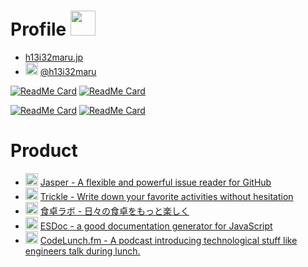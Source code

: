 #  Profile <img src="https://avatars3.githubusercontent.com/u/985170?s=460&u=e23e1e23f64ac182a663dae868b00062f6093f4d&v=4" width="40"/>
- [h13i32maru.jp](h13i32maru.jp)
- <img src="https://avatars3.githubusercontent.com/u/985170?s=460&u=e23e1e23f64ac182a663dae868b00062f6093f4d&v=4" width="20"> [@h13i32maru](https://twitter.com/h13i32maru)

[![ReadMe Card](https://github-readme-stats.vercel.app/api/pin/?username=jasperapp&repo=jasper)](https://github.com/anuraghazra/github-readme-stats) [![ReadMe Card](https://github-readme-stats.vercel.app/api/pin/?username=esdoc&repo=esdoc)](https://github.com/anuraghazra/github-readme-stats)

[![ReadMe Card](https://github-readme-stats.vercel.app/api/pin/?username=trickleapp&repo=trickle)](https://github.com/anuraghazra/github-readme-stats) [![ReadMe Card](https://github-readme-stats.vercel.app/api/pin/?username=h13i32maru&repo=codelunch)](https://github.com/anuraghazra/github-readme-stats)






# Product
- <img src="https://jasperapp.io/image/favicon.png" width="20"> [Jasper - A flexible and powerful issue reader for GitHub](https://jasperapp.io)
- <img src="https://trickleapp.me/image/favicon.png" width="20"> [Trickle - Write down your favorite activities without hesitation](https://trickleapp.me)
- <img src="https://dininglab.app/image/favicon.png" width="20"> [食卓ラボ - 日々の食卓をもっと楽しく](https://dininglab.app)
- <img src="https://esdoc.org/favicon.ico" width="20"> [ESDoc - a good documentation generator for JavaScript](https://esdoc.org)
- <img src="https://codelunch.fm/favicon.ico" width="20"> [CodeLunch.fm - A podcast introducing technological stuff like engineers talk during lunch.](https://codelunch.fm)
